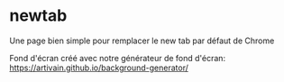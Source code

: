 # newtab
Une page bien simple pour remplacer le new tab par défaut de Chrome

Fond d'écran créé avec notre générateur de fond d'écran: https://artivain.github.io/background-generator/
